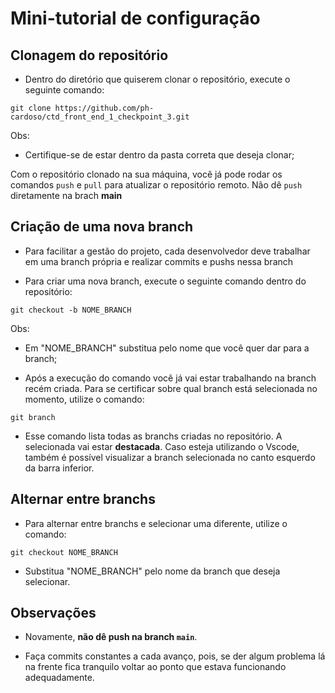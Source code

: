 # Mini-tutorial de configuração

## Clonagem do repositório

- Dentro do diretório que quiserem clonar o repositório, execute o seguinte comando:

``` git
git clone https://github.com/ph-cardoso/ctd_front_end_1_checkpoint_3.git
```

Obs:

- Certifique-se de estar dentro da pasta correta que deseja clonar;

Com o repositório clonado na sua máquina, você já pode rodar os comandos `push` e `pull` para atualizar o repositório remoto. Não dê `push` diretamente na brach **main**

## Criação de uma nova branch

- Para facilitar a gestão do projeto, cada desenvolvedor deve trabalhar em uma branch própria e realizar commits e pushs nessa branch

- Para criar uma nova branch, execute o seguinte comando dentro do repositório:

``` git
git checkout -b NOME_BRANCH
```

Obs:

- Em "NOME_BRANCH" substitua pelo nome que você quer dar para a branch;

- Após a execução do comando você já vai estar trabalhando na branch recém criada. Para se certificar sobre qual branch está selecionada no momento, utilize o comando:

``` git
git branch
```

- Esse comando lista todas as branchs criadas no repositório. A selecionada vai estar **destacada**. Caso esteja utilizando o Vscode, também é possível visualizar a branch selecionada no canto esquerdo da barra inferior.

## Alternar entre branchs

- Para alternar entre branchs e selecionar uma diferente, utilize o comando:

``` git
git checkout NOME_BRANCH
```

- Substitua "NOME_BRANCH" pelo nome da branch que deseja selecionar.

## Observações

- Novamente, **não dê push na branch `main`**.

- Faça commits constantes a cada avanço, pois, se der algum problema lá na frente fica tranquilo voltar ao ponto que estava funcionando adequadamente.
